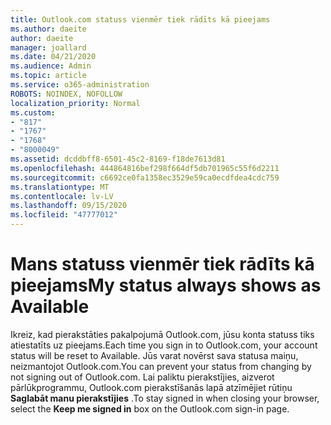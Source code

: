 ```yaml
---
title: Outlook.com statuss vienmēr tiek rādīts kā pieejams
ms.author: daeite
author: daeite
manager: joallard
ms.date: 04/21/2020
ms.audience: Admin
ms.topic: article
ms.service: o365-administration
ROBOTS: NOINDEX, NOFOLLOW
localization_priority: Normal
ms.custom:
- "817"
- "1767"
- "1768"
- "8000049"
ms.assetid: dcddbff8-6501-45c2-8169-f18de7613d81
ms.openlocfilehash: 444864816bef298f664df5db701965c55f6d2211
ms.sourcegitcommit: c6692ce0fa1358ec3529e59ca0ecdfdea4cdc759
ms.translationtype: MT
ms.contentlocale: lv-LV
ms.lasthandoff: 09/15/2020
ms.locfileid: "47777012"
---
```

# <a name="my-status-always-shows-as-available"></a><span data-ttu-id="71a6d-102">Mans statuss vienmēr tiek rādīts kā pieejams</span><span class="sxs-lookup"><span data-stu-id="71a6d-102">My status always shows as Available</span></span>

<span data-ttu-id="71a6d-103">Ikreiz, kad pierakstāties pakalpojumā Outlook.com, jūsu konta statuss tiks atiestatīts uz pieejams.</span><span class="sxs-lookup"><span data-stu-id="71a6d-103">Each time you sign in to Outlook.com, your account status will be reset to Available.</span></span> <span data-ttu-id="71a6d-104">Jūs varat novērst sava statusa maiņu, neizmantojot Outlook.com.</span><span class="sxs-lookup"><span data-stu-id="71a6d-104">You can prevent your status from changing by not signing out of Outlook.com.</span></span> <span data-ttu-id="71a6d-105">Lai paliktu pierakstījies, aizverot pārlūkprogrammu, Outlook.com pierakstīšanās lapā atzīmējiet rūtiņu **Saglabāt manu pierakstījies** .</span><span class="sxs-lookup"><span data-stu-id="71a6d-105">To stay signed in when closing your browser, select the **Keep me signed in** box on the Outlook.com sign-in page.</span></span>

